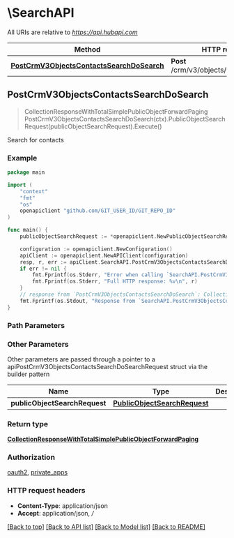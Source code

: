 # \SearchAPI

All URIs are relative to *https://api.hubapi.com*

Method | HTTP request | Description
------------- | ------------- | -------------
[**PostCrmV3ObjectsContactsSearchDoSearch**](SearchAPI.md#PostCrmV3ObjectsContactsSearchDoSearch) | **Post** /crm/v3/objects/contacts/search | Search for contacts



## PostCrmV3ObjectsContactsSearchDoSearch

> CollectionResponseWithTotalSimplePublicObjectForwardPaging PostCrmV3ObjectsContactsSearchDoSearch(ctx).PublicObjectSearchRequest(publicObjectSearchRequest).Execute()

Search for contacts



### Example

```go
package main

import (
	"context"
	"fmt"
	"os"
	openapiclient "github.com/GIT_USER_ID/GIT_REPO_ID"
)

func main() {
	publicObjectSearchRequest := *openapiclient.NewPublicObjectSearchRequest() // PublicObjectSearchRequest | 

	configuration := openapiclient.NewConfiguration()
	apiClient := openapiclient.NewAPIClient(configuration)
	resp, r, err := apiClient.SearchAPI.PostCrmV3ObjectsContactsSearchDoSearch(context.Background()).PublicObjectSearchRequest(publicObjectSearchRequest).Execute()
	if err != nil {
		fmt.Fprintf(os.Stderr, "Error when calling `SearchAPI.PostCrmV3ObjectsContactsSearchDoSearch``: %v\n", err)
		fmt.Fprintf(os.Stderr, "Full HTTP response: %v\n", r)
	}
	// response from `PostCrmV3ObjectsContactsSearchDoSearch`: CollectionResponseWithTotalSimplePublicObjectForwardPaging
	fmt.Fprintf(os.Stdout, "Response from `SearchAPI.PostCrmV3ObjectsContactsSearchDoSearch`: %v\n", resp)
}
```

### Path Parameters



### Other Parameters

Other parameters are passed through a pointer to a apiPostCrmV3ObjectsContactsSearchDoSearchRequest struct via the builder pattern


Name | Type | Description  | Notes
------------- | ------------- | ------------- | -------------
 **publicObjectSearchRequest** | [**PublicObjectSearchRequest**](PublicObjectSearchRequest.md) |  | 

### Return type

[**CollectionResponseWithTotalSimplePublicObjectForwardPaging**](CollectionResponseWithTotalSimplePublicObjectForwardPaging.md)

### Authorization

[oauth2](../README.md#oauth2), [private_apps](../README.md#private_apps)

### HTTP request headers

- **Content-Type**: application/json
- **Accept**: application/json, */*

[[Back to top]](#) [[Back to API list]](../README.md#documentation-for-api-endpoints)
[[Back to Model list]](../README.md#documentation-for-models)
[[Back to README]](../README.md)

